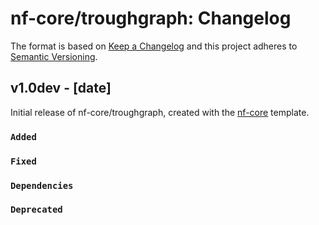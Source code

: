 # nf-core/troughgraph: Changelog

The format is based on [Keep a Changelog](https://keepachangelog.com/en/1.0.0/)
and this project adheres to [Semantic Versioning](https://semver.org/spec/v2.0.0.html).

## v1.0dev - [date]

Initial release of nf-core/troughgraph, created with the [nf-core](https://nf-co.re/) template.

### `Added`

### `Fixed`

### `Dependencies`

### `Deprecated`
